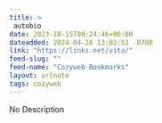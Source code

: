 ```yaml
---
title: > 
 autobio
date: 2023-10-15T00:24:46+00:00
dateadded: 2024-04-26 13:02:51 -0700
link: "https://links.net/vita/"
feed-slug: ""
feed-name: "Cozyweb Bookmarks"
layout: urlnote
tags: cozyweb
--- 
```

No Description
 <!-- end excerpt --> 

